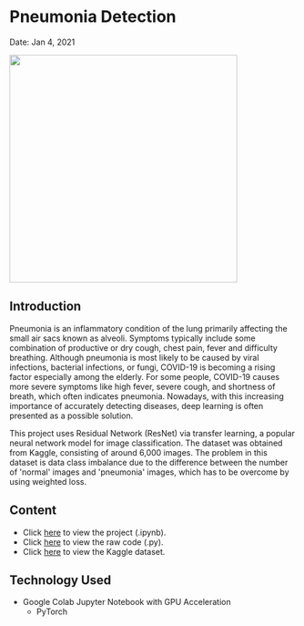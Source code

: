 # Pneumonia Detection
Date: Jan 4, 2021

<img src = 'https://images.emedicinehealth.com/images/article/main_image/bacterial-pneumonia-1.jpg' width="400">

## Introduction

Pneumonia is an inflammatory condition of the lung primarily affecting the small air sacs known as alveoli. Symptoms typically include some combination of productive or dry cough, chest pain, fever and difficulty breathing. Although pneumonia is most likely to be caused by viral infections, bacterial infections, or fungi, COVID-19 is becoming a rising factor especially among the elderly. For some people, COVID-19 causes more severe symptoms like high fever, severe cough, and shortness of breath, which often indicates pneumonia. Nowadays, with this increasing importance of accurately detecting diseases, deep learning is often presented as a possible solution.

This project uses Residual Network (ResNet) via transfer learning, a popular neural network model for image classification. The dataset was obtained from Kaggle, consisting of around 6,000 images. The problem in this dataset is data class imbalance due to the difference between the number of 'normal' images and 'pneumonia' images, which has to be overcome by using weighted loss.

## Content
- Click [here](https://github.com/chan030609/resnet-pneumonia-detection/blob/main/resnet_pneumonia_detection.ipynb) to view the project (.ipynb).
- Click [here](https://github.com/chan030609/resnet-pneumonia-detection/blob/main/resnet_pneumonia_detection.py) to view the raw code (.py).
- Click [here](https://www.kaggle.com/paultimothymooney/chest-xray-pneumonia) to view the Kaggle dataset.

## Technology Used
- Google Colab Jupyter Notebook with GPU Acceleration
  - PyTorch
